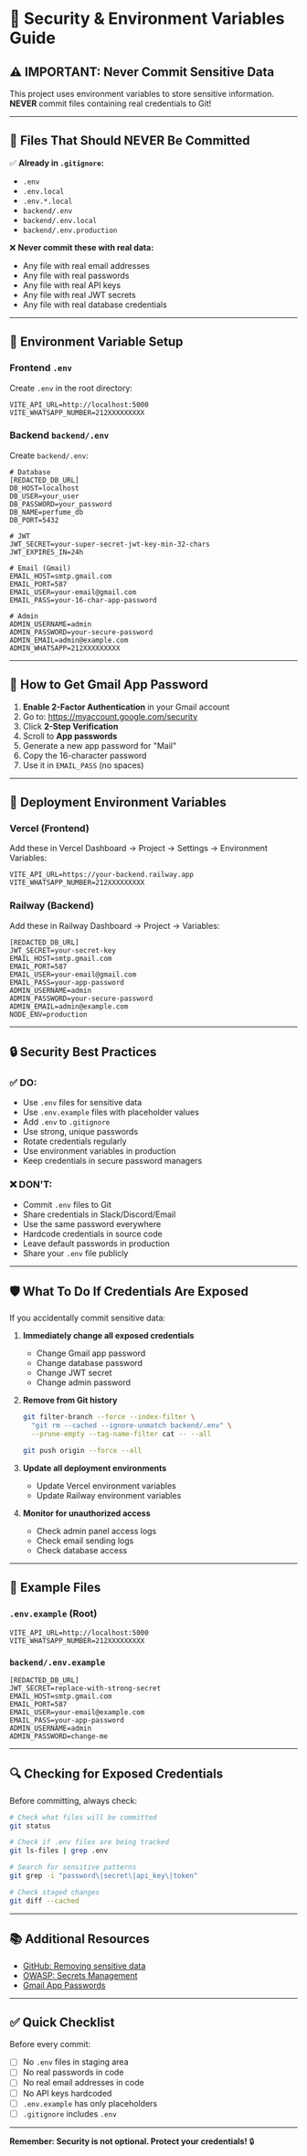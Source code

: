 # 🔐 Security & Environment Variables Guide

## ⚠️ IMPORTANT: Never Commit Sensitive Data

This project uses environment variables to store sensitive information. **NEVER** commit files containing real credentials to Git!

---

## 📁 Files That Should NEVER Be Committed

✅ **Already in `.gitignore`:**
- `.env`
- `.env.local`
- `.env.*.local`
- `backend/.env`
- `backend/.env.local`
- `backend/.env.production`

❌ **Never commit these with real data:**
- Any file with real email addresses
- Any file with real passwords
- Any file with real API keys
- Any file with real JWT secrets
- Any file with real database credentials

---

## 🔧 Environment Variable Setup

### Frontend `.env`

Create `.env` in the root directory:

```env
VITE_API_URL=http://localhost:5000
VITE_WHATSAPP_NUMBER=212XXXXXXXXX
```

### Backend `backend/.env`

Create `backend/.env`:

```env
# Database
[REDACTED_DB_URL]
DB_HOST=localhost
DB_USER=your_user
DB_PASSWORD=your_password
DB_NAME=perfume_db
DB_PORT=5432

# JWT
JWT_SECRET=your-super-secret-jwt-key-min-32-chars
JWT_EXPIRES_IN=24h

# Email (Gmail)
EMAIL_HOST=smtp.gmail.com
EMAIL_PORT=587
EMAIL_USER=your-email@gmail.com
EMAIL_PASS=your-16-char-app-password

# Admin
ADMIN_USERNAME=admin
ADMIN_PASSWORD=your-secure-password
ADMIN_EMAIL=admin@example.com
ADMIN_WHATSAPP=212XXXXXXXXX
```

---

## 📧 How to Get Gmail App Password

1. **Enable 2-Factor Authentication** in your Gmail account
2. Go to: https://myaccount.google.com/security
3. Click **2-Step Verification**
4. Scroll to **App passwords**
5. Generate a new app password for "Mail"
6. Copy the 16-character password
7. Use it in `EMAIL_PASS` (no spaces)

---

## 🚀 Deployment Environment Variables

### Vercel (Frontend)

Add these in Vercel Dashboard → Project → Settings → Environment Variables:

```
VITE_API_URL=https://your-backend.railway.app
VITE_WHATSAPP_NUMBER=212XXXXXXXXX
```

### Railway (Backend)

Add these in Railway Dashboard → Project → Variables:

```
[REDACTED_DB_URL]
JWT_SECRET=your-secret-key
EMAIL_HOST=smtp.gmail.com
EMAIL_PORT=587
EMAIL_USER=your-email@gmail.com
EMAIL_PASS=your-app-password
ADMIN_USERNAME=admin
ADMIN_PASSWORD=your-secure-password
ADMIN_EMAIL=admin@example.com
NODE_ENV=production
```

---

## 🔒 Security Best Practices

### ✅ DO:
- Use `.env` files for sensitive data
- Use `.env.example` files with placeholder values
- Add `.env` to `.gitignore`
- Use strong, unique passwords
- Rotate credentials regularly
- Use environment variables in production
- Keep credentials in secure password managers

### ❌ DON'T:
- Commit `.env` files to Git
- Share credentials in Slack/Discord/Email
- Use the same password everywhere
- Hardcode credentials in source code
- Leave default passwords in production
- Share your `.env` file publicly

---

## 🛡️ What To Do If Credentials Are Exposed

If you accidentally commit sensitive data:

1. **Immediately change all exposed credentials**
   - Change Gmail app password
   - Change database password
   - Change JWT secret
   - Change admin password

2. **Remove from Git history**
   ```bash
   git filter-branch --force --index-filter \
     "git rm --cached --ignore-unmatch backend/.env" \
     --prune-empty --tag-name-filter cat -- --all
   
   git push origin --force --all
   ```

3. **Update all deployment environments**
   - Update Vercel environment variables
   - Update Railway environment variables

4. **Monitor for unauthorized access**
   - Check admin panel access logs
   - Check email sending logs
   - Check database access

---

## 📝 Example Files

### `.env.example` (Root)
```env
VITE_API_URL=http://localhost:5000
VITE_WHATSAPP_NUMBER=212XXXXXXXXX
```

### `backend/.env.example`
```env
[REDACTED_DB_URL]
JWT_SECRET=replace-with-strong-secret
EMAIL_HOST=smtp.gmail.com
EMAIL_PORT=587
EMAIL_USER=your-email@example.com
EMAIL_PASS=your-app-password
ADMIN_USERNAME=admin
ADMIN_PASSWORD=change-me
```

---

## 🔍 Checking for Exposed Credentials

Before committing, always check:

```bash
# Check what files will be committed
git status

# Check if .env files are being tracked
git ls-files | grep .env

# Search for sensitive patterns
git grep -i "password\|secret\|api_key\|token"

# Check staged changes
git diff --cached
```

---

## 📚 Additional Resources

- [GitHub: Removing sensitive data](https://docs.github.com/en/authentication/keeping-your-account-and-data-secure/removing-sensitive-data-from-a-repository)
- [OWASP: Secrets Management](https://cheatsheetseries.owasp.org/cheatsheets/Secrets_Management_Cheat_Sheet.html)
- [Gmail App Passwords](https://support.google.com/accounts/answer/185833)

---

## ✅ Quick Checklist

Before every commit:

- [ ] No `.env` files in staging area
- [ ] No real passwords in code
- [ ] No real email addresses in code
- [ ] No API keys hardcoded
- [ ] `.env.example` has only placeholders
- [ ] `.gitignore` includes `.env`

---

**Remember: Security is not optional. Protect your credentials!** 🔒
